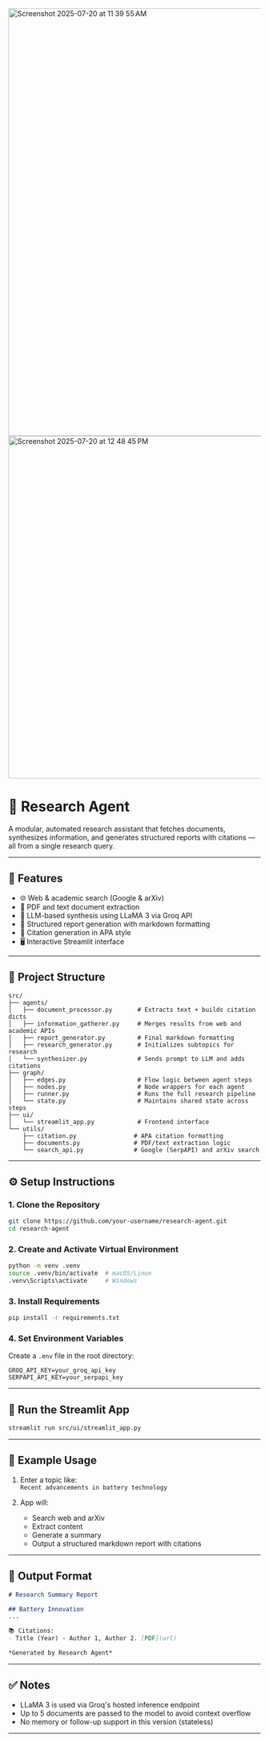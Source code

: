 <img width="1281" height="854" alt="Screenshot 2025-07-20 at 11 39 55 AM" src="https://github.com/user-attachments/assets/6173a6cc-1cb7-4a30-9b54-01915473fb59" />


<img width="1160" height="684" alt="Screenshot 2025-07-20 at 12 48 45 PM" src="https://github.com/user-attachments/assets/4950aa83-038d-4975-bca8-7ba006914471" />



# 🧠 Research Agent

A modular, automated research assistant that fetches documents, synthesizes information, and generates structured reports with citations — all from a single research query.

---

## 🚀 Features

- 🌐 Web & academic search (Google & arXiv)
- 📄 PDF and text document extraction
- 🧠 LLM-based synthesis using LLaMA 3 via Groq API
- 📝 Structured report generation with markdown formatting
- 🔗 Citation generation in APA style
- 🖥️ Interactive Streamlit interface

---

## 📁 Project Structure

```
src/
├── agents/
│   ├── document_processor.py       # Extracts text + builds citation dicts
│   ├── information_gatherer.py     # Merges results from web and academic APIs
│   ├── report_generator.py         # Final markdown formatting
│   ├── research_generator.py       # Initializes subtopics for research
│   └── synthesizer.py              # Sends prompt to LLM and adds citations
├── graph/
│   ├── edges.py                    # Flow logic between agent steps
│   ├── nodes.py                    # Node wrappers for each agent
│   ├── runner.py                   # Runs the full research pipeline
│   └── state.py                    # Maintains shared state across steps
├── ui/
│   └── streamlit_app.py            # Frontend interface
└── utils/
    ├── citation.py                # APA citation formatting
    ├── documents.py               # PDF/text extraction logic
    └── search_api.py              # Google (SerpAPI) and arXiv search
```

---

## ⚙️ Setup Instructions

### 1. Clone the Repository

```bash
git clone https://github.com/your-username/research-agent.git
cd research-agent
```

### 2. Create and Activate Virtual Environment

```bash
python -m venv .venv
source .venv/bin/activate  # macOS/Linux
.venv\Scripts\activate     # Windows
```

### 3. Install Requirements

```bash
pip install -r requirements.txt
```

### 4. Set Environment Variables

Create a `.env` file in the root directory:

```
GROQ_API_KEY=your_groq_api_key
SERPAPI_API_KEY=your_serpapi_key
```

---

## 🧪 Run the Streamlit App

```bash
streamlit run src/ui/streamlit_app.py
```

---

## 📝 Example Usage

1. Enter a topic like:  
   `Recent advancements in battery technology`

2. App will:
   - Search web and arXiv
   - Extract content
   - Generate a summary
   - Output a structured markdown report with citations

---

## 🧾 Output Format

```markdown
# Research Summary Report

## Battery Innovation
...

📚 Citations:
- Title (Year) - Author 1, Author 2. [PDF](url)

*Generated by Research Agent*
```

---

## ✅ Notes

- LLaMA 3 is used via Groq's hosted inference endpoint
- Up to 5 documents are passed to the model to avoid context overflow
- No memory or follow-up support in this version (stateless)

---

